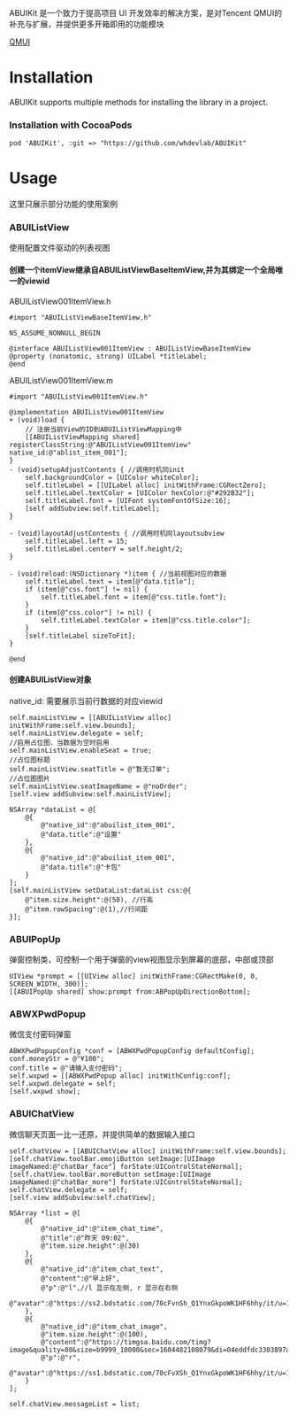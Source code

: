 ABUIKit 是一个致力于提高项目 UI 开发效率的解决方案，是对Tencent QMUI的补充与扩展，并提供更多开箱即用的功能模块

[QMUI](https://github.com/Tencent/QMUI_iOS)

# Installation
ABUIKit supports multiple methods for installing the library in a project.
### Installation with CocoaPods
```
pod 'ABUIKit', :git => "https://github.com/whdevlab/ABUIKit"
```
# Usage

这里只展示部分功能的使用案例

### ABUIListView
使用配置文件驱动的列表视图

#### 创建一个itemView继承自ABUIListViewBaseItemView,并为其绑定一个全局唯一的viewid

ABUIListView001ItemView.h

```
#import "ABUIListViewBaseItemView.h"

NS_ASSUME_NONNULL_BEGIN

@interface ABUIListView001ItemView : ABUIListViewBaseItemView
@property (nonatomic, strong) UILabel *titleLabel;
@end
```

ABUIListView001ItemView.m

```
#import "ABUIListView001ItemView.h"

@implementation ABUIListView001ItemView
+ (void)load {
    // 注册当前View的ID到ABUIListViewMapping中
    [[ABUIListViewMapping shared] registerClassString:@"ABUIListView001ItemView" native_id:@"ablist_item_001"];
}
- (void)setupAdjustContents { //调用时机同init
    self.backgroundColor = [UIColor whiteColor];
    self.titleLabel = [[UILabel alloc] initWithFrame:CGRectZero];
    self.titleLabel.textColor = [UIColor hexColor:@"#292B32"];
    self.titleLabel.font = [UIFont systemFontOfSize:16];
    [self addSubview:self.titleLabel];
}

- (void)layoutAdjustContents { //调用时机同layoutsubview
    self.titleLabel.left = 15;
    self.titleLabel.centerY = self.height/2;
}

- (void)reload:(NSDictionary *)item { //当前视图对应的数据
    self.titleLabel.text = item[@"data.title"];
    if (item[@"css.font"] != nil) {
        self.titleLabel.font = item[@"css.title.font"];
    }
    if (item[@"css.color"] != nil) {
        self.titleLabel.textColor = item[@"css.title.color"];
    }
    [self.titleLabel sizeToFit];
}

@end
```

#### 创建ABUIListView对象
native_id: 需要展示当前行数据的对应viewid

```
self.mainListView = [[ABUIListView alloc] initWithFrame:self.view.bounds];
self.mainListView.delegate = self;
//启用占位图，当数据为空时启用
self.mainListView.enableSeat = true;
//占位图标题
self.mainListView.seatTitle = @"暂无订单";
//占位图图片
self.mainListView.seatImageName = @"noOrder";
[self.view addSubview:self.mainListView];

NSArray *dataList = @[
	@{
		@"native_id":@"abuilist_item_001",
		@"data.title":@"设置"
	},
	@{
		@"native_id":@"abuilist_item_001",
		@"data.title":@"卡包"
	}
];
[self.mainListView setDataList:dataList css:@{
	@"item.size.height":@(50), //行高
	@"item.rowSpacing":@(1),//行间距
}];
```

### ABUIPopUp
弹窗控制类，可控制一个用于弹窗的view视图显示到屏幕的底部，中部或顶部

```
UIView *prompt = [[UIView alloc] initWithFrame:CGRectMake(0, 0, SCREEN_WIDTH, 300)];
[[ABUIPopUp shared] show:prompt from:ABPopUpDirectionBottom];
```

### ABWXPwdPopup
微信支付密码弹窗

```
ABWXPwdPopupConfig *conf = [ABWXPwdPopupConfig defaultConfig];
conf.moneyStr = @"¥100";
conf.title = @"请输入支付密码";
self.wxpwd = [[ABWXPwdPopup alloc] initWithConfig:conf];
self.wxpwd.delegate = self;
[self.wxpwd show];
```
### ABUIChatView
微信聊天页面一比一还原，并提供简单的数据输入接口

```
self.chatView = [[ABUIChatView alloc] initWithFrame:self.view.bounds];
[self.chatView.toolBar.emojiButton setImage:[UIImage imageNamed:@"chatBar_face"] forState:UIControlStateNormal];
[self.chatView.toolBar.moreButton setImage:[UIImage imageNamed:@"chatBar_more"] forState:UIControlStateNormal];
self.chatView.delegate = self;
[self.view addSubview:self.chatView];
    
NSArray *list = @[
    @{
        @"native_id":@"item_chat_time",
        @"title":@"昨天 09:02",
        @"item.size.height":@(30)
    },
    @{
        @"native_id":@"item_chat_text",
        @"content":@"早上好",
        @"p":@"l",//l 显示在左侧, r 显示在右侧
        @"avatar":@"https://ss2.bdstatic.com/70cFvnSh_Q1YnxGkpoWK1HF6hhy/it/u=1441836571,2166773131&fm=26&gp=0.jpg"
    },
    @{
        @"native_id":@"item_chat_image",
        @"item.size.height":@(100),
        @"content":@"https://timgsa.baidu.com/timg?image&quality=80&size=b9999_10000&sec=1604482108079&di=04eddfdc3303897a28249412d20757f2&imgtype=0&src=http%3A%2F%2Fattachments.gfan.com%2Fforum%2F201503%2F19%2F211608ztcq7higicydxhsy.jpg",
        @"p":@"r",
        @"avatar":@"https://ss1.bdstatic.com/70cFvXSh_Q1YnxGkpoWK1HF6hhy/it/u=1693173681,1105240714&fm=11&gp=0.jpg"
    }
];
    
self.chatView.messageList = list;
```

